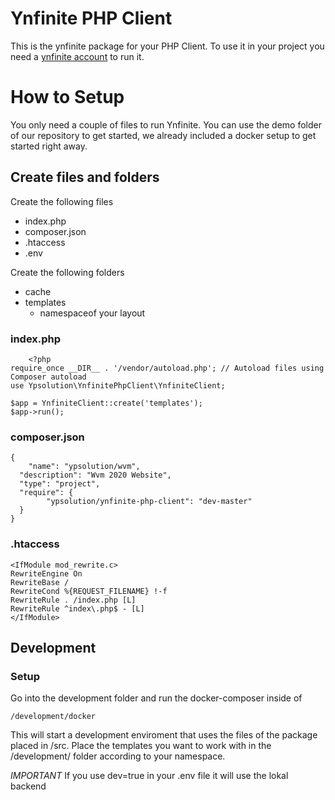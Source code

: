 # Ynfinite PHP Client

This is the ynfinite package for your PHP Client. 
To use it in your project you need a [ynfinite account](https://www.ynfinite.de/) to run it.


# How to Setup

You only need a couple of files to run Ynfinite. You can use the demo folder of our repository to get started, we already included a docker setup to get started right away.

## Create files and folders

Create the following files

 - index.php
 - composer.json
 - .htaccess
 - .env

Create the following folders

 - cache
 - templates
	 - namespaceof your layout




### index.php

        <?php  
    require_once __DIR__ . '/vendor/autoload.php'; // Autoload files using Composer autoload  
    use Ypsolution\YnfinitePhpClient\YnfiniteClient;  
      
    $app = YnfiniteClient::create('templates');  
    $app->run();

### composer.json

    {  
        "name": "ypsolution/wvm",  
      "description": "Wvm 2020 Website",  
      "type": "project",  
      "require": {  
            "ypsolution/ynfinite-php-client": "dev-master"  
      }  
    }

### .htaccess

   

    <IfModule mod_rewrite.c>  
    RewriteEngine On  
    RewriteBase /  
    RewriteCond %{REQUEST_FILENAME} !-f  
    RewriteRule . /index.php [L]  
    RewriteRule ^index\.php$ - [L]  
    </IfModule>



## Development

### Setup

Go into the development folder and run the docker-composer inside of

    /development/docker

This will start a development enviroment that uses the files of the package placed in /src.
Place the templates you want to work with in the /development/ folder according to your namespace.

*IMPORTANT* If you use dev=true in your .env file it will use the lokal backend


